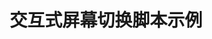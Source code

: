 ---
layout: article
title: 交互式屏幕切换脚本示例
description: 
  - 在此模板中，我们会向您展示如何通过按钮，在数个屏幕之间来回切换。
lang: cn
weight: 50
isDraft: false
ref: Script_Screen_Changer
category:
  - Script
  - Scripting
image: Script_Screen_Changer_EN.png
download: Script_Screen_Changer_EN.pbmx
overview_description:
overview_benefits:
overview_data_sources:
---